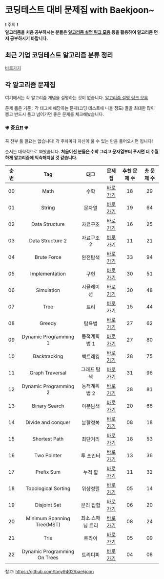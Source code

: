# 코딩테스트 대비 문제집 with Baekjoon~



❗️ 주의 ❗️  
<b> 알고리즘을 처음 공부하시는 분들은 [알고리즘 설명 링크 모음](./link_for_study.md) 등을 활용하여 알고리즘 먼저 공부하시기 바랍니다. </b>


## 최근 기업 코딩테스트 알고리즘 분류 정리

[바로가기](./CodingTest.md)


## 각 알고리즘 문제집

여기에서는 각 알고리즘 개념을 설명하는 것이 없습니다. [알고리즘 설명 링크 모음](./link_for_study.md)

문제 뽑은 기준 : 각 태그에 해당하는 문제(코딩 테스트에 나올 정도) 들을 최대한 많이 뽑고 반드시 풀고 넘어가면 좋은 문제를 체크해놨습니다.

### **❈ 중요❗️❗️ ❈**

꼭 전부 풀 필요는 없습니다!
각 주차마다 자신이 풀 수 있는 만큼 풀어오시면 됩니다!

순서는 대략적으로 짜봤습니다.
**처음이신 분들은 수학 그리고 문자열부터 푸시면 더 수월하게 알고리즘에 익숙해지실 것 같습니다.**


| 순번 | Tag                          | 태그                | 문제집    | 추천 문제 수 | 총 문제 수 |
| :--: | :--------------------------: | :-----------------: | :------:  | :---------:  | :------: |
| 00 | Math | 수학 | [바로가기](./math) | 18 | 29 |
| 01 | String | 문자열 | [바로가기](./string) | 19 | 64 |
| 02 | Data Structure | 자료구조 | [바로가기](./data_structure) | 16 | 25 |
| 03 | Data Structure 2 | 자료구조 2 | [바로가기](./data_structure2) | 11 | 21 |
| 04 | Brute Force | 완전탐색 | [바로가기](./brute_force) | 33 | 94 |
| 05 | Implementation | 구현 | [바로가기](./implementation) | 30 | 51 |
| 06 | Simulation | 시뮬레이션 | [바로가기](./simulation) | 30 | 48 |
| 07 | Tree | 트리 | [바로가기](./tree) | 15 | 44 |
| 08 | Greedy | 탐욕법 | [바로가기](./greedy) | 27 | 62 |
| 09 | Dynamic Programming 1 | 동적계획법 1 | [바로가기](./dynamic_programming_1) | 27 | 80 |
| 10 | Backtracking | 백트래킹 | [바로가기](./backtracking) | 28 | 75 |
| 11 | Graph Traversal | 그래프 탐색 | [바로가기](./graph_traversal) | 31 | 96 |
| 12 | Dynamic Programming 2 | 동적계획법 2 | [바로가기](./dynamic_programming_2) | 28 | 81 |
| 13 | Binary Search | 이분탐색 | [바로가기](./binary_search) | 20 | 66 |
| 14 | Divide and conquer | 분할정복 | [바로가기](./divide_and_conquer) | 08 | 18 |
| 15 | Shortest Path | 최단거리 | [바로가기](./shortest_path) | 18 | 53 |
| 16 | Two Pointer | 투 포인터 | [바로가기](./two_pointer) | 13 | 36 |
| 17 | Prefix Sum | 누적 합 | [바로가기](./prefix_sum) | 11 | 32 |
| 18 | Topological Sorting | 위상정렬 | [바로가기](./topological_sorting) | 05 | 14 |
| 19 | Disjoint Set | 분리 집합 | [바로가기](./disjoint_set) | 06 | 20 |
| 20 | Minimum Spanning Tree(MST) | 최소 스패닝 트리 | [바로가기](./minimum_spanning_tree) | 08 | 24 |
| 21 | Trie | 트라이 | [바로가기](./trie) | 05 | 09 |
| 22 | Dynamic Programming On Trees | 트리디피 | [바로가기](./dynamic_programming_on_trees) | 04 | 08 |


참고: https://github.com/tony9402/baekjoon
 
 

